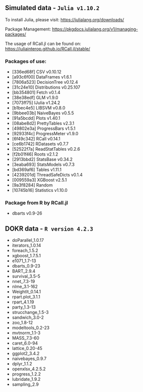 ## Simulated data - `Julia v1.10.2`
To install Julia, please visit: https://julialang.org/downloads/

Package Management: https://pkgdocs.julialang.org/v1/managing-packages/

The usage of RCall.jl can be found on: https://juliainterop.github.io/RCall.jl/stable/
### Packages of use:
- [336ed68f] CSV v0.10.12
- [a93c6f00] DataFrames v1.6.1
- [7806a523] DecisionTree v0.12.4
- [31c24e10] Distributions v0.25.107
- [bb354801] Fetch v0.1.4
- [38e38edf] GLM v1.9.0
- [7073ff75] IJulia v1.24.2
- [b1bec4e5] LIBSVM v0.8.0
- [9bbee03b] NaiveBayes v0.5.5
- [91a5bcdd] Plots v1.40.1
- [08abe8d2] PrettyTables v2.3.1
- [49802e3a] ProgressBars v1.5.1
- [92933f4c] ProgressMeter v1.9.0
- [6f49c342] RCall v0.14.1
- [ce6b1742] RDatasets v0.7.7
- [52522f7a] ReadStatTables v0.2.6
- [f2b01f46] Roots v2.1.2
- [2913bbd2] StatsBase v0.34.2
- [3eaba693] StatsModels v0.7.3
- [bd369af6] Tables v1.11.1
- [4239201d] ThreadSafeDicts v0.1.4
- [009559a3] XGBoost v2.5.1
- [9a3f8284] Random
- [10745b16] Statistics v1.10.0

### Package from R by RCall.jl
- dbarts v0.9-26 

## DOKR data - `R version 4.2.3`
- doParallel_1.0.17
- iterators_1.0.14
- foreach_1.5.2
- xgboost_1.7.5.1
- e1071_1.7-13
- dbarts_0.9-23
- BART_2.9.4
- survival_3.5-5
- nnet_7.3-19
- nlme_3.1-162
- WeightIt_0.14.1
- rpart.plot_3.1.1
- rpart_4.1.19
- party_1.3-13
- strucchange_1.5-3
- sandwich_3.0-2
- zoo_1.8-12
- modeltools_0.2-23
- mvtnorm_1.1-3
- MASS_7.3-60
- caret_6.0-94
- lattice_0.20-45
- ggplot2_3.4.2
- naivebayes_0.9.7
- dplyr_1.1.2
- openxlsx_4.2.5.2
- progress_1.2.2
- lubridate_1.9.2
- sampling_2.9

